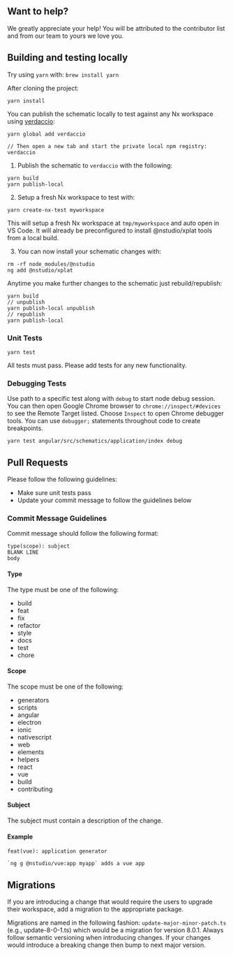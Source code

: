 ## Want to help?

We greatly appreciate your help! You will be attributed to the contributor list and from our team to yours we love you.

## Building and testing locally

Try using `yarn` with: `brew install yarn`

After cloning the project:

```
yarn install
```

You can publish the schematic locally to test against any Nx workspace using [verdaccio](https://www.npmjs.com/package/verdaccio):

```
yarn global add verdaccio

// Then open a new tab and start the private local npm registry:
verdaccio
```

1. Publish the schematic to `verdaccio` with the following:

```
yarn build
yarn publish-local
```

2. Setup a fresh Nx workspace to test with:

```
yarn create-nx-test myworkspace
```

This will setup a fresh Nx workspace at `tmp/myworkspace` and auto open in VS Code. It will already be preconfigured to install @nstudio/xplat tools from a local build.

3. You can now install your schematic changes with:

```
rm -rf node_modules/@nstudio
ng add @nstudio/xplat
```

Anytime you make further changes to the schematic just rebuild/republish:

```
yarn build
// unpublish
yarn publish-local unpublish
// republish
yarn publish-local
```

### Unit Tests

```
yarn test
```

All tests must pass. Please add tests for any new functionality.

### Debugging Tests

Use path to a specific test along with `debug` to start node debug session.
You can then open Google Chrome browser to `chrome://inspect/#devices` to see the Remote Target listed. Choose `Inspect` to open Chrome debugger tools. You can use `debugger;` statements throughout code to create breakpoints.

```
yarn test angular/src/schematics/application/index debug
```

## Pull Requests

Please follow the following guidelines:

- Make sure unit tests pass
- Update your commit message to follow the guidelines below

### Commit Message Guidelines

Commit message should follow the following format:

```
type(scope): subject
BLANK LINE
body
```

#### Type

The type must be one of the following:

- build
- feat
- fix
- refactor
- style
- docs
- test
- chore

#### Scope

The scope must be one of the following:

- generators
- scripts
- angular
- electron
- ionic
- nativescript
- web
- elements
- helpers
- react
- vue
- build
- contributing

#### Subject

The subject must contain a description of the change.

#### Example

```
feat(vue): application generator

`ng g @nstudio/vue:app myapp` adds a vue app
```

## Migrations

If you are introducing a change that would require the users to upgrade their workspace, add a migration to the appropriate package.

Migrations are named in the following fashion: `update-major-minor-patch.ts` (e.g., update-8-0-1.ts) which would be a migration for version 8.0.1. Always follow semantic versioning when introducing changes. If your changes would introduce a breaking change then bump to next major version.
